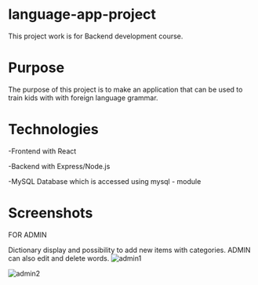 # language-app-project
This project work is for Backend development course.
# Purpose
The purpose of this project is to make an application that can be used to train kids with with foreign language grammar.
# Technologies
-Frontend with React

-Backend with Express/Node.js

-MySQL Database which is accessed using mysql - module

# Screenshots
FOR ADMIN

Dictionary display and possibility to add new items with categories.
ADMIN can also edit and delete words.
![admin1](https://user-images.githubusercontent.com/77788188/149498725-dbe57c8f-433d-43df-b1cc-e2870d10aaa3.jpg)


![admin2](https://user-images.githubusercontent.com/77788188/149499359-67def57e-828d-45de-b8fc-3b276a018d13.png)
